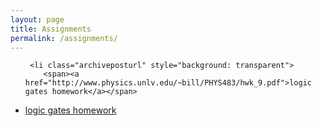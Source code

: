 ```yaml
---
layout: page
title: Assignments
permalink: /assignments/
---
```


<ul id="archive">

     <li class="archiveposturl" style="background: transparent">
        <span><a href="http://www.physics.unlv.edu/~bill/PHYS483/hwk_9.pdf">logic gates homework</a></span>
<strong style="font-size:100%; font-family: 'Titillium Web', sans-serif; float:right">
<a title="Download problems (pdf)" href="http://www.physics.unlv.edu/~bill/PHYS483/hwk_9.pdf"><i class="fas fa-file-pdf"></i></a> 


</strong> 
      </li>
  <li class="archiveposturl" style="background: transparent">
        <span><a href="https://utah.instructure.com/files/71707695/download?download_frd=1">logic gates homework</a></span>
<strong style="font-size:100%; font-family: 'Titillium Web', sans-serif; float:right">
<a title="Download problems (pdf)" href="https://utah.instructure.com/files/71707695/download?download_frd=1"><i class="fas fa-file-pdf"></i></a> 


</strong> 
      </li>

     

<!-- <ul id="archive">
{% for asg in site.assignments reversed %}
      <li class="archiveposturl" style="background: transparent">
        <span><a href="{{ asg.url | prepend: site.baseurl}}">{{ asg.title }}</a></span>
<strong style="font-size:100%; font-family: 'Titillium Web', sans-serif; float:right">
<a title="Download problems (pdf)" href="{{ asg.pdf | prepend: site.baseurl }}"><i class="fas fa-file-pdf"></i></a> 
{% if asg.attachment %}
&nbsp; <a title="Download attachments (zip)" href="{{ asg.attachment | prepend: site.baseurl }}"><i class="fas fa-file-archive"></i></a>
{% endif %}
</strong> 
      </li>
{% endfor %}
</ul> -->